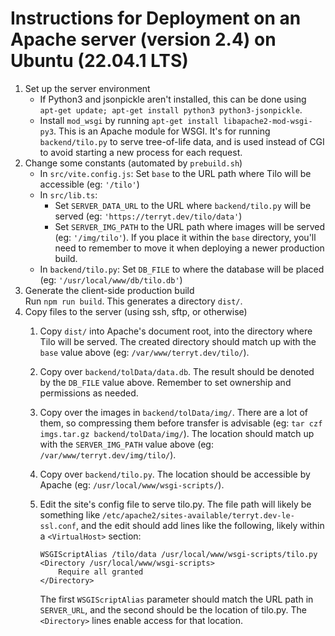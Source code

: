 # Instructions for Deployment on an Apache server (version 2.4) on Ubuntu (22.04.1 LTS)

1.  Set up the server environment
    -   If Python3 and jsonpickle aren't installed, this can be done using
        `apt-get update; apt-get install python3 python3-jsonpickle`.
    -   Install `mod_wsgi` by running `apt-get install libapache2-mod-wsgi-py3`. This is an Apache module for WSGI.
        It's for running `backend/tilo.py` to serve tree-of-life data, and is used instead of CGI to avoid starting
        a new process for each request.
1.  Change some constants (automated by `prebuild.sh`)
    -   In `src/vite.config.js`: Set `base` to the URL path where Tilo will be accessible (eg: `'/tilo'`)
    -   In `src/lib.ts`:
        -   Set `SERVER_DATA_URL` to the URL where `backend/tilo.py` will be served
            (eg: `'https://terryt.dev/tilo/data'`)
        -   Set `SERVER_IMG_PATH` to the URL path where images will be served (eg: `'/img/tilo'`).
            If you place it within the `base` directory, you'll need to remember to move it when deploying
            a newer production build.
    -   In `backend/tilo.py`: Set `DB_FILE` to where the database will be placed (eg: `'/usr/local/www/db/tilo.db'`)
1.  Generate the client-side production build <br>
    Run `npm run build`. This generates a directory `dist/`.
1.  Copy files to the server (using ssh, sftp, or otherwise)
    1.  Copy `dist/` into Apache's document root, into the directory where Tilo will be served.
        The created directory should match up with the `base` value above (eg: `/var/www/terryt.dev/tilo/`).
    1.  Copy over `backend/tolData/data.db`. The result should be denoted by the `DB_FILE` value above.
        Remember to set ownership and permissions as needed.
    1.  Copy over the images in `backend/tolData/img/`. There are a lot of them, so compressing them
        before transfer is advisable (eg: `tar czf imgs.tar.gz backend/tolData/img/`). The location should
        match up with the `SERVER_IMG_PATH` value above (eg: `/var/www/terryt.dev/img/tilo/`).
    1.  Copy over `backend/tilo.py`. The location should be accessible by Apache (eg: `/usr/local/www/wsgi-scripts/`).
    1.  Edit the site's config file to serve tilo.py. The file path will likely be something like
        `/etc/apache2/sites-available/terryt.dev-le-ssl.conf`, and the edit should add lines like the following,
        likely within a `<VirtualHost>` section:
        
            WSGIScriptAlias /tilo/data /usr/local/www/wsgi-scripts/tilo.py
            <Directory /usr/local/www/wsgi-scripts>
                Require all granted
            </Directory>
        
        The first `WSGIScriptAlias` parameter should match the URL path in `SERVER_URL`, and the second should
        be the location of tilo.py. The `<Directory>` lines enable access for that location.
